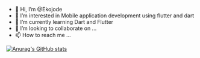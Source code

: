 - 👋 Hi, I’m @Ekojode 
- 👀 I’m interested in Mobile application development using flutter and dart
- 🌱 I’m currently learning Dart and Flutter
- 💞️ I’m looking to collaborate on ...
- 📫 How to reach me ...

[![Anurag's GitHub stats](https://github-readme-stats.vercel.app/api?username=Ekojode)](https://github.com/anuraghazra/github-readme-stats)

<!---
Ekojode/Ekojode is a ✨ special ✨ repository because its `README.md` (this file) appears on your GitHub profile.
You can click the Preview link to take a look at your changes.
--->
